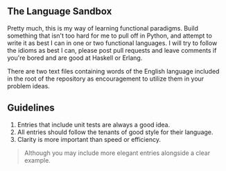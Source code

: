 
The Language Sandbox
--------------------

Pretty much, this is my way of learning functional paradigms. Build something that isn't too hard for me to pull off in Python, and attempt to write it as best I can in one or two functional languages. I will try to follow the idioms as best I can, please post pull requests and leave comments if you're bored and are good at Haskell or Erlang.

There are two text files containing words of the English language included in the root of the repository as encouragement to utilize them in your problem ideas.

Guidelines
----------

1. Entries that include unit tests are always a good idea.
2. All entries should follow the tenants of good style for their language.
3. Clarity is more important than speed or efficiency.

> Although you may include more elegant entries alongside a clear example.

